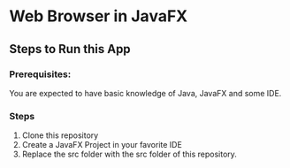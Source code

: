 # Web Browser in JavaFX

## Steps to Run this App

### Prerequisites:

You are expected to have basic knowledge of Java, JavaFX and some IDE.

### Steps

1. Clone this repository
2. Create a JavaFX Project in your favorite IDE
3. Replace the src folder with the src folder of this repository.
